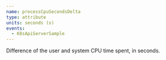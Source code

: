 ```yaml
---
name: processCpuSecondsDelta
type: attribute
units: seconds (s)
events:
  - K8sApiServerSample
---
```


Difference of the user and system CPU time spent, in seconds.